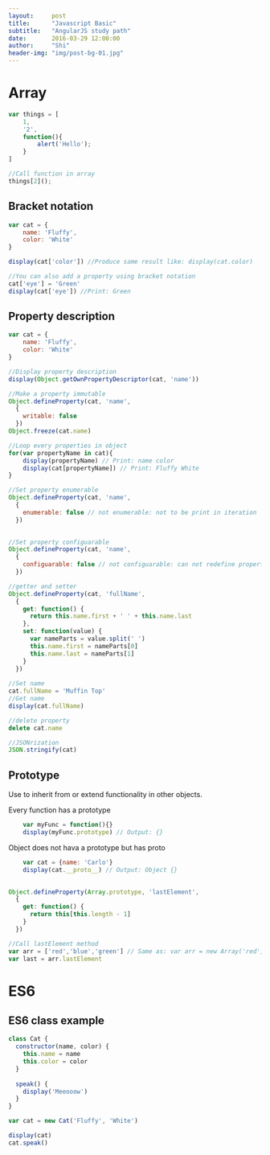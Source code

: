 ```yaml
---
layout:     post
title:      "Javascript Basic"
subtitle:   "AngularJS study path"
date:       2016-03-29 12:00:00
author:     "Shi"
header-img: "img/post-bg-01.jpg"
---
```


# Array

```javascript
var things = [
	1,
	'2',
	function(){
		alert('Hello');
	}
]

//Call function in array
things[2]();
```

## Bracket notation

```javascript
var cat = {
    name: 'Fluffy', 
    color: 'White'
}

display(cat['color']) //Produce same result like: display(cat.color)

//You can also add a property using bracket notation
cat['eye'] = 'Green'
display(cat['eye']) //Print: Green
```

## Property  description

```javascript
var cat = {
    name: 'Fluffy', 
    color: 'White'
}

//Display property description
display(Object.getOwnPropertyDescriptor(cat, 'name'))

//Make a property immutable
Object.defineProperty(cat, 'name', 
  {
  	writable: false
  })
Object.freeze(cat.name)

//Loop every properties in object
for(var propertyName in cat){
	display(propertyName) // Print: name color
	display(cat[propertyName]) // Print: Fluffy White
}

//Set property enumerable
Object.defineProperty(cat, 'name', 
  {
  	enumerable: false // not enumerable: not to be print in iteration
  })
  

//Set property configuarable
Object.defineProperty(cat, 'name', 
  {
  	configuarable: false // not configuarable: can not redefine property
  })

//getter and setter
Object.defineProperty(cat, 'fullName', 
  {
    get: function() {
      return this.name.first + ' ' + this.name.last
    },
    set: function(value) {
      var nameParts = value.split(' ')
      this.name.first = nameParts[0]
      this.name.last = nameParts[1]
    }
  })
  
//Set name
cat.fullName = 'Muffin Top'
//Get name
display(cat.fullName)

//delete property
delete cat.name

//JSONrization
JSON.stringify(cat)

```

## Prototype
Use to inherit from or extend functionality in other objects.

Every function has a prototype
```javascript
    var myFunc = function(){}
    display(myFunc.prototype) // Output: {}
```    
Object does not hava a prototype but has proto
```javascript
	var cat = {name: 'Carlo'}
	display(cat.__proto__) // Output: Object {}
	
```

```javascript
Object.defineProperty(Array.prototype, 'lastElement', 
  {
    get: function() {
      return this[this.length - 1]
    }
  })

//Call lastElement method 
var arr = ['red','blue','green'] // Same as: var arr = new Array('red','blue','green')
var last = arr.lastElement

```


# ES6

## ES6 class example
```javascript
class Cat {
  constructor(name, color) {
    this.name = name
    this.color = color
  }
  
  speak() {
    display('Meeooow')
  }
}

var cat = new Cat('Fluffy', 'White')

display(cat)
cat.speak()
```
